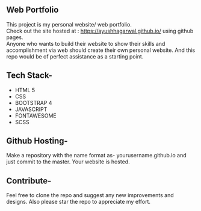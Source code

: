 ## Web Portfolio
This project is my personal website/ web portfolio.
<br>
Check out the site hosted at : https://ayushhagarwal.github.io/ using github pages.
<br>
Anyone who wants to build their website to show their skills and accomplishment via web should create their own personal website. And this repo would be of perfect assistance as a starting point.
<br>
## Tech Stack-
* HTML 5
* CSS
* BOOTSTRAP 4
* JAVASCRIPT
* FONTAWESOME
* SCSS

## Github Hosting-
Make a repository with the name format as- yourusername.github.io and just commit to the master. Your website is hosted.

## Contribute-
Feel free to clone the repo and suggest any new improvements and designs.
Also please star the repo to appreciate my effort.
